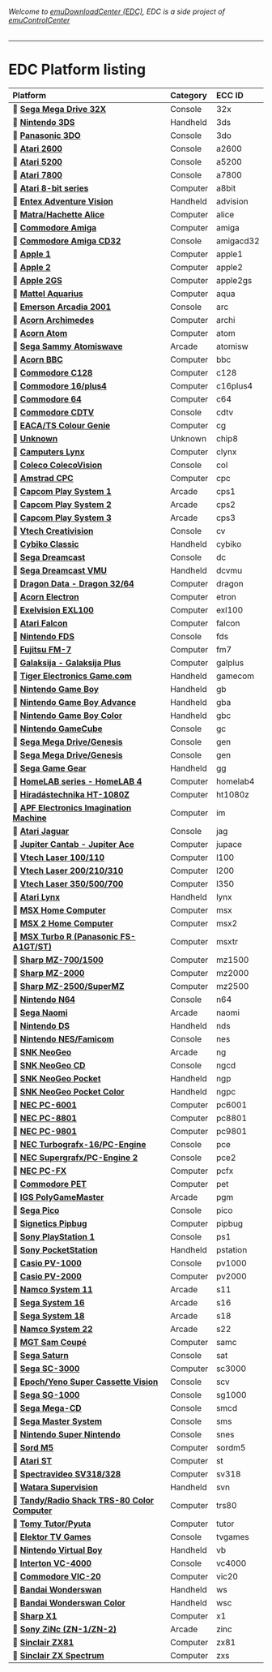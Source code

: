###### Welcome to [emuDownloadCenter (EDC)](https://github.com/PhoenixInteractiveNL/emuDownloadCenter/wiki/), EDC is a side project of [emuControlCenter](https://github.com/PhoenixInteractiveNL/emuControlCenter/wiki/)
***
# EDC Platform listing

| Platform   | Category      | ECC ID      |
|:-----------|:--------------|:------------|
| :file_folder: [**Sega Mega Drive 32X**](https://github.com/PhoenixInteractiveNL/emuDownloadCenter/wiki/Platform-32x) | Console | 32x |
| :file_folder: [**Nintendo 3DS**](https://github.com/PhoenixInteractiveNL/emuDownloadCenter/wiki/Platform-3ds) | Handheld | 3ds |
| :file_folder: [**Panasonic 3DO**](https://github.com/PhoenixInteractiveNL/emuDownloadCenter/wiki/Platform-3do) | Console | 3do |
| :file_folder: [**Atari 2600**](https://github.com/PhoenixInteractiveNL/emuDownloadCenter/wiki/Platform-a2600) | Console | a2600 |
| :file_folder: [**Atari 5200**](https://github.com/PhoenixInteractiveNL/emuDownloadCenter/wiki/Platform-a5200) | Console | a5200 |
| :file_folder: [**Atari 7800**](https://github.com/PhoenixInteractiveNL/emuDownloadCenter/wiki/Platform-a7800) | Console | a7800 |
| :file_folder: [**Atari 8-bit series**](https://github.com/PhoenixInteractiveNL/emuDownloadCenter/wiki/Platform-a8bit) | Computer | a8bit |
| :file_folder: [**Entex Adventure Vision**](https://github.com/PhoenixInteractiveNL/emuDownloadCenter/wiki/Platform-advision) | Handheld | advision |
| :file_folder: [**Matra/Hachette Alice**](https://github.com/PhoenixInteractiveNL/emuDownloadCenter/wiki/Platform-alice) | Computer | alice |
| :file_folder: [**Commodore Amiga**](https://github.com/PhoenixInteractiveNL/emuDownloadCenter/wiki/Platform-amiga) | Computer | amiga |
| :file_folder: [**Commodore Amiga CD32**](https://github.com/PhoenixInteractiveNL/emuDownloadCenter/wiki/Platform-amigacd32) | Console | amigacd32 |
| :file_folder: [**Apple 1**](https://github.com/PhoenixInteractiveNL/emuDownloadCenter/wiki/Platform-apple1) | Computer | apple1 |
| :file_folder: [**Apple 2**](https://github.com/PhoenixInteractiveNL/emuDownloadCenter/wiki/Platform-apple2) | Computer | apple2 |
| :file_folder: [**Apple 2GS**](https://github.com/PhoenixInteractiveNL/emuDownloadCenter/wiki/Platform-apple2gs) | Computer | apple2gs |
| :file_folder: [**Mattel Aquarius**](https://github.com/PhoenixInteractiveNL/emuDownloadCenter/wiki/Platform-aqua) | Computer | aqua |
| :file_folder: [**Emerson Arcadia 2001**](https://github.com/PhoenixInteractiveNL/emuDownloadCenter/wiki/Platform-arc) | Console | arc |
| :file_folder: [**Acorn Archimedes**](https://github.com/PhoenixInteractiveNL/emuDownloadCenter/wiki/Platform-archi) | Computer | archi |
| :file_folder: [**Acorn Atom**](https://github.com/PhoenixInteractiveNL/emuDownloadCenter/wiki/Platform-atom) | Computer | atom |
| :file_folder: [**Sega Sammy Atomiswave**](https://github.com/PhoenixInteractiveNL/emuDownloadCenter/wiki/Platform-atomisw) | Arcade | atomisw |
| :file_folder: [**Acorn BBC**](https://github.com/PhoenixInteractiveNL/emuDownloadCenter/wiki/Platform-bbc) | Computer | bbc |
| :file_folder: [**Commodore C128**](https://github.com/PhoenixInteractiveNL/emuDownloadCenter/wiki/Platform-c128) | Computer | c128 |
| :file_folder: [**Commodore 16/plus4**](https://github.com/PhoenixInteractiveNL/emuDownloadCenter/wiki/Platform-c16plus4) | Computer | c16plus4 |
| :file_folder: [**Commodore 64**](https://github.com/PhoenixInteractiveNL/emuDownloadCenter/wiki/Platform-c64) | Computer | c64 |
| :file_folder: [**Commodore CDTV**](https://github.com/PhoenixInteractiveNL/emuDownloadCenter/wiki/Platform-cdtv) | Console | cdtv |
| :file_folder: [**EACA/TS Colour Genie**](https://github.com/PhoenixInteractiveNL/emuDownloadCenter/wiki/Platform-cg) | Computer | cg |
| :file_folder: [**Unknown**](https://github.com/PhoenixInteractiveNL/emuDownloadCenter/wiki/Platform-chip8) | Unknown | chip8 |
| :file_folder: [**Camputers Lynx**](https://github.com/PhoenixInteractiveNL/emuDownloadCenter/wiki/Platform-clynx) | Computer | clynx |
| :file_folder: [**Coleco ColecoVision**](https://github.com/PhoenixInteractiveNL/emuDownloadCenter/wiki/Platform-col) | Console | col |
| :file_folder: [**Amstrad CPC**](https://github.com/PhoenixInteractiveNL/emuDownloadCenter/wiki/Platform-cpc) | Computer | cpc |
| :file_folder: [**Capcom Play System 1**](https://github.com/PhoenixInteractiveNL/emuDownloadCenter/wiki/Platform-cps1) | Arcade | cps1 |
| :file_folder: [**Capcom Play System 2**](https://github.com/PhoenixInteractiveNL/emuDownloadCenter/wiki/Platform-cps2) | Arcade | cps2 |
| :file_folder: [**Capcom Play System 3**](https://github.com/PhoenixInteractiveNL/emuDownloadCenter/wiki/Platform-cps3) | Arcade | cps3 |
| :file_folder: [**Vtech Creativision**](https://github.com/PhoenixInteractiveNL/emuDownloadCenter/wiki/Platform-cv) | Console | cv |
| :file_folder: [**Cybiko Classic**](https://github.com/PhoenixInteractiveNL/emuDownloadCenter/wiki/Platform-cybiko) | Handheld | cybiko |
| :file_folder: [**Sega Dreamcast**](https://github.com/PhoenixInteractiveNL/emuDownloadCenter/wiki/Platform-dc) | Console | dc |
| :file_folder: [**Sega Dreamcast VMU**](https://github.com/PhoenixInteractiveNL/emuDownloadCenter/wiki/Platform-dcvmu) | Handheld | dcvmu |
| :file_folder: [**Dragon Data - Dragon 32/64**](https://github.com/PhoenixInteractiveNL/emuDownloadCenter/wiki/Platform-dragon) | Computer | dragon |
| :file_folder: [**Acorn Electron**](https://github.com/PhoenixInteractiveNL/emuDownloadCenter/wiki/Platform-etron) | Computer | etron |
| :file_folder: [**Exelvision EXL100**](https://github.com/PhoenixInteractiveNL/emuDownloadCenter/wiki/Platform-exl100) | Computer | exl100 |
| :file_folder: [**Atari Falcon**](https://github.com/PhoenixInteractiveNL/emuDownloadCenter/wiki/Platform-falcon) | Computer | falcon |
| :file_folder: [**Nintendo FDS**](https://github.com/PhoenixInteractiveNL/emuDownloadCenter/wiki/Platform-fds) | Console | fds |
| :file_folder: [**Fujitsu FM-7**](https://github.com/PhoenixInteractiveNL/emuDownloadCenter/wiki/Platform-fm7) | Computer | fm7 |
| :file_folder: [**Galaksija - Galaksija Plus**](https://github.com/PhoenixInteractiveNL/emuDownloadCenter/wiki/Platform-galplus) | Computer | galplus |
| :file_folder: [**Tiger Electronics Game.com**](https://github.com/PhoenixInteractiveNL/emuDownloadCenter/wiki/Platform-gamecom) | Handheld | gamecom |
| :file_folder: [**Nintendo Game Boy**](https://github.com/PhoenixInteractiveNL/emuDownloadCenter/wiki/Platform-gb) | Handheld | gb |
| :file_folder: [**Nintendo Game Boy Advance**](https://github.com/PhoenixInteractiveNL/emuDownloadCenter/wiki/Platform-gba) | Handheld | gba |
| :file_folder: [**Nintendo Game Boy Color**](https://github.com/PhoenixInteractiveNL/emuDownloadCenter/wiki/Platform-gbc) | Handheld | gbc |
| :file_folder: [**Nintendo GameCube**](https://github.com/PhoenixInteractiveNL/emuDownloadCenter/wiki/Platform-gc) | Console | gc |
| :file_folder: [**Sega Mega Drive/Genesis**](https://github.com/PhoenixInteractiveNL/emuDownloadCenter/wiki/Platform-gen) | Console | gen |
| :file_folder: [**Sega Mega Drive/Genesis**](https://github.com/PhoenixInteractiveNL/emuDownloadCenter/wiki/Platform-gen) | Console | gen |
| :file_folder: [**Sega Game Gear**](https://github.com/PhoenixInteractiveNL/emuDownloadCenter/wiki/Platform-gg) | Handheld | gg |
| :file_folder: [**HomeLAB series - HomeLAB 4**](https://github.com/PhoenixInteractiveNL/emuDownloadCenter/wiki/Platform-homelab4) | Computer | homelab4 |
| :file_folder: [**Híradástechnika HT-1080Z**](https://github.com/PhoenixInteractiveNL/emuDownloadCenter/wiki/Platform-ht1080z) | Computer | ht1080z |
| :file_folder: [**APF Electronics Imagination Machine**](https://github.com/PhoenixInteractiveNL/emuDownloadCenter/wiki/Platform-im) | Computer | im |
| :file_folder: [**Atari Jaguar**](https://github.com/PhoenixInteractiveNL/emuDownloadCenter/wiki/Platform-jag) | Console | jag |
| :file_folder: [**Jupiter Cantab - Jupiter Ace**](https://github.com/PhoenixInteractiveNL/emuDownloadCenter/wiki/Platform-jupace) | Computer | jupace |
| :file_folder: [**Vtech Laser 100/110**](https://github.com/PhoenixInteractiveNL/emuDownloadCenter/wiki/Platform-l100) | Computer | l100 |
| :file_folder: [**Vtech Laser 200/210/310**](https://github.com/PhoenixInteractiveNL/emuDownloadCenter/wiki/Platform-l200) | Computer | l200 |
| :file_folder: [**Vtech Laser 350/500/700**](https://github.com/PhoenixInteractiveNL/emuDownloadCenter/wiki/Platform-l350) | Computer | l350 |
| :file_folder: [**Atari Lynx**](https://github.com/PhoenixInteractiveNL/emuDownloadCenter/wiki/Platform-lynx) | Handheld | lynx |
| :file_folder: [**MSX Home Computer**](https://github.com/PhoenixInteractiveNL/emuDownloadCenter/wiki/Platform-msx) | Computer | msx |
| :file_folder: [**MSX 2 Home Computer**](https://github.com/PhoenixInteractiveNL/emuDownloadCenter/wiki/Platform-msx2) | Computer | msx2 |
| :file_folder: [**MSX Turbo R (Panasonic FS-A1GT/ST)**](https://github.com/PhoenixInteractiveNL/emuDownloadCenter/wiki/Platform-msxtr) | Computer | msxtr |
| :file_folder: [**Sharp MZ-700/1500**](https://github.com/PhoenixInteractiveNL/emuDownloadCenter/wiki/Platform-mz1500) | Computer | mz1500 |
| :file_folder: [**Sharp MZ-2000**](https://github.com/PhoenixInteractiveNL/emuDownloadCenter/wiki/Platform-mz2000) | Computer | mz2000 |
| :file_folder: [**Sharp MZ-2500/SuperMZ**](https://github.com/PhoenixInteractiveNL/emuDownloadCenter/wiki/Platform-mz2500) | Computer | mz2500 |
| :file_folder: [**Nintendo N64**](https://github.com/PhoenixInteractiveNL/emuDownloadCenter/wiki/Platform-n64) | Console | n64 |
| :file_folder: [**Sega Naomi**](https://github.com/PhoenixInteractiveNL/emuDownloadCenter/wiki/Platform-naomi) | Arcade | naomi |
| :file_folder: [**Nintendo DS**](https://github.com/PhoenixInteractiveNL/emuDownloadCenter/wiki/Platform-nds) | Handheld | nds |
| :file_folder: [**Nintendo NES/Famicom**](https://github.com/PhoenixInteractiveNL/emuDownloadCenter/wiki/Platform-nes) | Console | nes |
| :file_folder: [**SNK NeoGeo**](https://github.com/PhoenixInteractiveNL/emuDownloadCenter/wiki/Platform-ng) | Arcade | ng |
| :file_folder: [**SNK NeoGeo CD**](https://github.com/PhoenixInteractiveNL/emuDownloadCenter/wiki/Platform-ngcd) | Console | ngcd |
| :file_folder: [**SNK NeoGeo Pocket**](https://github.com/PhoenixInteractiveNL/emuDownloadCenter/wiki/Platform-ngp) | Handheld | ngp |
| :file_folder: [**SNK NeoGeo Pocket Color**](https://github.com/PhoenixInteractiveNL/emuDownloadCenter/wiki/Platform-ngpc) | Handheld | ngpc |
| :file_folder: [**NEC PC-6001**](https://github.com/PhoenixInteractiveNL/emuDownloadCenter/wiki/Platform-pc6001) | Computer | pc6001 |
| :file_folder: [**NEC PC-8801**](https://github.com/PhoenixInteractiveNL/emuDownloadCenter/wiki/Platform-pc8801) | Computer | pc8801 |
| :file_folder: [**NEC PC-9801**](https://github.com/PhoenixInteractiveNL/emuDownloadCenter/wiki/Platform-pc9801) | Computer | pc9801 |
| :file_folder: [**NEC Turbografx-16/PC-Engine**](https://github.com/PhoenixInteractiveNL/emuDownloadCenter/wiki/Platform-pce) | Console | pce |
| :file_folder: [**NEC Supergrafx/PC-Engine 2**](https://github.com/PhoenixInteractiveNL/emuDownloadCenter/wiki/Platform-pce2) | Console | pce2 |
| :file_folder: [**NEC PC-FX**](https://github.com/PhoenixInteractiveNL/emuDownloadCenter/wiki/Platform-pcfx) | Computer | pcfx |
| :file_folder: [**Commodore PET**](https://github.com/PhoenixInteractiveNL/emuDownloadCenter/wiki/Platform-pet) | Computer | pet |
| :file_folder: [**IGS PolyGameMaster**](https://github.com/PhoenixInteractiveNL/emuDownloadCenter/wiki/Platform-pgm) | Arcade | pgm |
| :file_folder: [**Sega Pico**](https://github.com/PhoenixInteractiveNL/emuDownloadCenter/wiki/Platform-pico) | Console | pico |
| :file_folder: [**Signetics Pipbug**](https://github.com/PhoenixInteractiveNL/emuDownloadCenter/wiki/Platform-pipbug) | Computer | pipbug |
| :file_folder: [**Sony PlayStation 1**](https://github.com/PhoenixInteractiveNL/emuDownloadCenter/wiki/Platform-ps1) | Console | ps1 |
| :file_folder: [**Sony PocketStation**](https://github.com/PhoenixInteractiveNL/emuDownloadCenter/wiki/Platform-pstation) | Handheld | pstation |
| :file_folder: [**Casio PV-1000**](https://github.com/PhoenixInteractiveNL/emuDownloadCenter/wiki/Platform-pv1000) | Console | pv1000 |
| :file_folder: [**Casio PV-2000**](https://github.com/PhoenixInteractiveNL/emuDownloadCenter/wiki/Platform-pv2000) | Computer | pv2000 |
| :file_folder: [**Namco System 11**](https://github.com/PhoenixInteractiveNL/emuDownloadCenter/wiki/Platform-s11) | Arcade | s11 |
| :file_folder: [**Sega System 16**](https://github.com/PhoenixInteractiveNL/emuDownloadCenter/wiki/Platform-s16) | Arcade | s16 |
| :file_folder: [**Sega System 18**](https://github.com/PhoenixInteractiveNL/emuDownloadCenter/wiki/Platform-s18) | Arcade | s18 |
| :file_folder: [**Namco System 22**](https://github.com/PhoenixInteractiveNL/emuDownloadCenter/wiki/Platform-s22) | Arcade | s22 |
| :file_folder: [**MGT Sam Coupé**](https://github.com/PhoenixInteractiveNL/emuDownloadCenter/wiki/Platform-samc) | Computer | samc |
| :file_folder: [**Sega Saturn**](https://github.com/PhoenixInteractiveNL/emuDownloadCenter/wiki/Platform-sat) | Console | sat |
| :file_folder: [**Sega SC-3000**](https://github.com/PhoenixInteractiveNL/emuDownloadCenter/wiki/Platform-sc3000) | Computer | sc3000 |
| :file_folder: [**Epoch/Yeno Super Cassette Vision**](https://github.com/PhoenixInteractiveNL/emuDownloadCenter/wiki/Platform-scv) | Console | scv |
| :file_folder: [**Sega SG-1000**](https://github.com/PhoenixInteractiveNL/emuDownloadCenter/wiki/Platform-sg1000) | Console | sg1000 |
| :file_folder: [**Sega Mega-CD**](https://github.com/PhoenixInteractiveNL/emuDownloadCenter/wiki/Platform-smcd) | Console | smcd |
| :file_folder: [**Sega Master System**](https://github.com/PhoenixInteractiveNL/emuDownloadCenter/wiki/Platform-sms) | Console | sms |
| :file_folder: [**Nintendo Super Nintendo**](https://github.com/PhoenixInteractiveNL/emuDownloadCenter/wiki/Platform-snes) | Console | snes |
| :file_folder: [**Sord M5**](https://github.com/PhoenixInteractiveNL/emuDownloadCenter/wiki/Platform-sordm5) | Computer | sordm5 |
| :file_folder: [**Atari ST**](https://github.com/PhoenixInteractiveNL/emuDownloadCenter/wiki/Platform-st) | Computer | st |
| :file_folder: [**Spectravideo SV318/328**](https://github.com/PhoenixInteractiveNL/emuDownloadCenter/wiki/Platform-sv318) | Computer | sv318 |
| :file_folder: [**Watara Supervision**](https://github.com/PhoenixInteractiveNL/emuDownloadCenter/wiki/Platform-svn) | Handheld | svn |
| :file_folder: [**Tandy/Radio Shack TRS-80 Color Computer**](https://github.com/PhoenixInteractiveNL/emuDownloadCenter/wiki/Platform-trs80) | Computer | trs80 |
| :file_folder: [**Tomy Tutor/Pyuta**](https://github.com/PhoenixInteractiveNL/emuDownloadCenter/wiki/Platform-tutor) | Computer | tutor |
| :file_folder: [**Elektor TV Games**](https://github.com/PhoenixInteractiveNL/emuDownloadCenter/wiki/Platform-tvgames) | Console | tvgames |
| :file_folder: [**Nintendo Virtual Boy**](https://github.com/PhoenixInteractiveNL/emuDownloadCenter/wiki/Platform-vb) | Handheld | vb |
| :file_folder: [**Interton VC-4000**](https://github.com/PhoenixInteractiveNL/emuDownloadCenter/wiki/Platform-vc4000) | Console | vc4000 |
| :file_folder: [**Commodore VIC-20**](https://github.com/PhoenixInteractiveNL/emuDownloadCenter/wiki/Platform-vic20) | Computer | vic20 |
| :file_folder: [**Bandai Wonderswan**](https://github.com/PhoenixInteractiveNL/emuDownloadCenter/wiki/Platform-ws) | Handheld | ws |
| :file_folder: [**Bandai Wonderswan Color**](https://github.com/PhoenixInteractiveNL/emuDownloadCenter/wiki/Platform-wsc) | Handheld | wsc |
| :file_folder: [**Sharp X1**](https://github.com/PhoenixInteractiveNL/emuDownloadCenter/wiki/Platform-x1) | Computer | x1 |
| :file_folder: [**Sony ZiNc (ZN-1/ZN-2)**](https://github.com/PhoenixInteractiveNL/emuDownloadCenter/wiki/Platform-zinc) | Arcade | zinc |
| :file_folder: [**Sinclair ZX81**](https://github.com/PhoenixInteractiveNL/emuDownloadCenter/wiki/Platform-zx81) | Computer | zx81 |
| :file_folder: [**Sinclair ZX Spectrum**](https://github.com/PhoenixInteractiveNL/emuDownloadCenter/wiki/Platform-zxs) | Computer | zxs |
